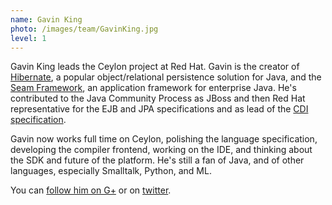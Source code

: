 ```yaml
---
name: Gavin King
photo: /images/team/GavinKing.jpg
level: 1
---
```

Gavin King leads the Ceylon project at Red Hat. Gavin is the creator of 
[Hibernate](http://hibernate.org), a popular object/relational persistence 
solution for Java, and the [Seam Framework](http://seamframework.org), an 
application framework for enterprise Java. He's contributed to the Java 
Community Process as JBoss and then Red Hat representative for the EJB and 
JPA specifications and as lead of the 
[CDI specification](http://jcp.org/en/jsr/detail?id=299).

Gavin now works full time on Ceylon, polishing the language specification,
developing the compiler frontend, working on the IDE, and thinking about 
the SDK and future of the platform. He's still a fan of Java, and of other 
languages, especially Smalltalk, Python, and ML.

You can [follow him on G+](https://profiles.google.com/gavin.king) or on
[twitter](https://twitter.com/1ovthafew).
